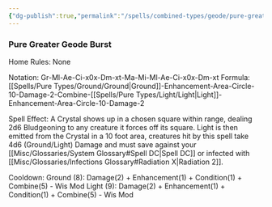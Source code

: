 ```yaml
---
{"dg-publish":true,"permalink":"/spells/combined-types/geode/pure-greater-geode/"}
---
```


### Pure Greater Geode Burst
Home Rules: None

Notation: Gr-Ml-Ae-Ci-x0x-Dm-xt-Ma-Mi-Ml-Ae-Ci-x0x-Dm-xt 
Formula: [[Spells/Pure Types/Ground/Ground\|Ground]]-Enhancement-Area-Circle-10-Damage-2-Combine-[[Spells/Pure Types/Light/Light\|Light]]-Enhancement-Area-Circle-10-Damage-2

Spell Effect: 
A Crystal shows up in a chosen square within range, dealing 2d6 Bludgeoning to any creature it forces off its square. Light is then emitted from the Crystal in a 10 foot area, creatures hit by this spell take 4d6 (Ground/Light) Damage and must save against your [[Misc/Glossaries/System Glossary#Spell DC\|Spell DC]] or infected with [[Misc/Glossaries/Infections Glossary#Radiation X\|Radiation 2]].

Cooldown:
Ground (8): Damage(2) + Enhancement(1) + Condition(1) + Combine(5) - Wis Mod 
Light (9): Damage(2) + Enhancement(1) + Condition(1) + Combine(5) - Wis Mod